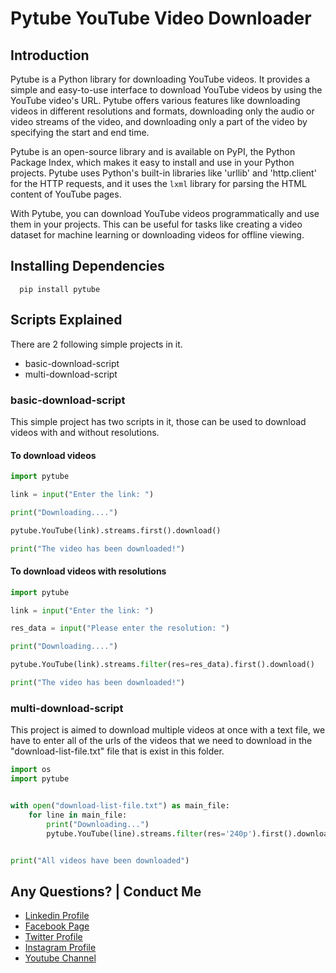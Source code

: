 # Pytube YouTube Video Downloader

## Introduction

Pytube is a Python library for downloading YouTube videos. It provides a simple and easy-to-use interface to download YouTube videos by using the YouTube video's URL. Pytube offers various features like downloading videos in different resolutions and formats, downloading only the audio or video streams of the video, and downloading only a part of the video by specifying the start and end time.

Pytube is an open-source library and is available on PyPI, the Python Package Index, which makes it easy to install and use in your Python projects. Pytube uses Python's built-in libraries like 'urllib' and 'http.client' for the HTTP requests, and it uses the `lxml` library for parsing the HTML content of YouTube pages.

With Pytube, you can download YouTube videos programmatically and use them in your projects. This can be useful for tasks like creating a video dataset for machine learning or downloading videos for offline viewing.

## Installing Dependencies

  ```
    pip install pytube
  ```

## Scripts Explained

There are 2 following simple projects in it.

- basic-download-script
- multi-download-script



### basic-download-script

This simple project has two scripts in it, those can be used to download videos with and without resolutions.

#### To download videos

```python
import pytube

link = input("Enter the link: ")

print("Downloading....")

pytube.YouTube(link).streams.first().download()

print("The video has been downloaded!")
```

#### To download videos with resolutions

```python
import pytube

link = input("Enter the link: ")

res_data = input("Please enter the resolution: ")

print("Downloading....")

pytube.YouTube(link).streams.filter(res=res_data).first().download()

print("The video has been downloaded!")
```

### multi-download-script

This project is aimed to download multiple videos at once with a text file, we have to enter all of the urls of the videos that we need to download in the "download-list-file.txt" file that is exist in this folder.

```Python
import os
import pytube


with open("download-list-file.txt") as main_file:
	for line in main_file:
		print("Downloading...")
		pytube.YouTube(line).streams.filter(res='240p').first().download()


print("All videos have been downloaded")
```

Any Questions? | Conduct Me
---

* [Linkedin Profile](https://www.linkedin.com/in/shalomshan-selvakumar-423aaa1aa/)
* [Facebook Page](https://web.facebook.com/selvakumar.shalomshan)
* [Twitter Profile](https://mobile.twitter.com/SHALOMSHANS)
* [Instagram Profile](https://www.instagram.com/shalomshanselvakumar/)
* [Youtube Channel](https://www.youtube.com/channel/UCeQfTqz1hxhe_Lt37I2JLDg)
